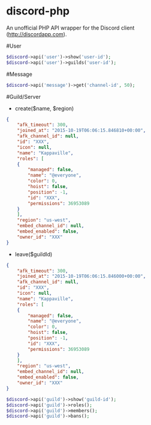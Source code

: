 # discord-php
An unofficial PHP API wrapper for the Discord client (http://discordapp.com).

#User
```php
$discord->api('user')->show('user-id');  
$discord->api('user')->guilds('user-id');
```

#Message
```php
$discord->api('message')->get('channel-id', 50);
```

#Guild/Server
- create($name, $region)
```json
{
    "afk_timeout": 300,
    "joined_at": "2015-10-19T06:06:15.846810+00:00",
    "afk_channel_id": null,
    "id": "XXX",
    "icon": null,
    "name": "Kappaville",
    "roles": [
    {
        "managed": false,
        "name": "@everyone",
        "color": 0,
        "hoist": false,
        "position": -1,
        "id": "XXX",
        "permissions": 36953089
    }
    ],
    "region": "us-west",
    "embed_channel_id": null,
    "embed_enabled": false,
    "owner_id": "XXX"
}
```
- leave($guildId)
```json
{
    "afk_timeout": 300,
    "joined_at": "2015-10-19T06:06:15.846000+00:00",
    "afk_channel_id": null,
    "id": "XXX",
    "icon": null,
    "name": "Kappaville",
    "roles": [
    {
        "managed": false,
        "name": "@everyone",
        "color": 0,
        "hoist": false,
        "position": -1,
        "id": "XXX",
        "permissions": 36953089
    }
    ],
    "region": "us-west",
    "embed_channel_id": null,
    "embed_enabled": false,
    "owner_id": "XXX"
}
```


```php
$discord->api('guild')->show('guild-id');  
$discord->api('guild')->roles();  
$discord->api('guild')->members();  
$discord->api('guild')->bans();
```
